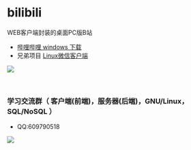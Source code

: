 # bilibili
WEB客户端封装的桌面PC版B站

- [哔哩哔哩 windows 下载](https://github.com/yan-xz/bilibili/releases)
- 兄弟项目 [Linux微信客户端](https://github.com/yan-xz/weixin)

![](https://github.com/yan-xz/bilibili/blob/master/img/preview.png)

<br>

### 学习交流群（ 客户端(前端)，服务器(后端)，GNU/Linux，SQL/NoSQL ）

- QQ:609790518

![](https://github.com/yan-xz/weixin/blob/master/img/qrcode.png)
